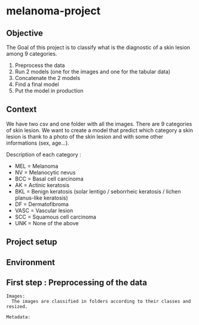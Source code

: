 # melanoma-project

## Objective

The Goal of this project is to classify what is the diagnostic of a skin lesion among 9 categories.

1. Preprocess the data
2. Run 2 models (one for the images and one for the tabular data)
3. Concatenate the 2 models
4. Find a final model
5. Put the model in production

## Context

We have two csv and one folder with all the images.
There are 9 categories of skin lesion.
We want to create a model that predict which category a skin lesion is thank to a photo of the skin lesion and with some other informations (sex, age...).

Description of each category :
  - MEL = Melanoma
  - NV = Melanocytic nevus
  - BCC = Basal cell carcinoma
  - AK = Actinic keratosis
  - BKL = Benign keratosis (solar lentigo / seborrheic keratosis / lichen planus-like keratosis)
  - DF = Dermatofibroma
  - VASC = Vascular lesion
  - SCC = Squamous cell carcinoma
  - UNK = None of the above


## Project setup
## Environment

## First step : Preprocessing of the data
    Images:
      The images are classified in folders according to their classes and resized.

    Metadata:
